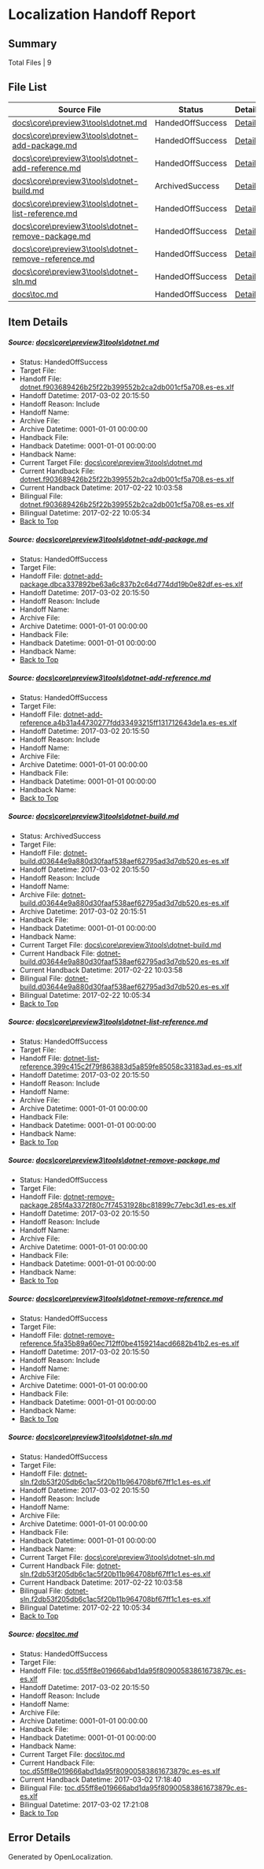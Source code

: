 # <a name='report-top'></a> Localization Handoff Report

## Summary
 Total Files | 9

## File List
 Source File | Status | Details 
 ----------- | ------ | ------- 
 [docs\core\preview3\tools\dotnet.md](https://github.com/dotnet/docs/blob/db8e3cea228e6c14fe2a546c9098910f82101925/docs/core/preview3/tools/dotnet.md) | HandedOffSuccess | [Details](#6da6b48d9de370c26f9bf75f1ccfc9c35cf02b3a81)
 [docs\core\preview3\tools\dotnet-add-package.md](https://github.com/dotnet/docs/blob/db8e3cea228e6c14fe2a546c9098910f82101925/docs/core/preview3/tools/dotnet-add-package.md) | HandedOffSuccess | [Details](#455257dc3678a610e696782e6e5fbb0425561d3a61)
 [docs\core\preview3\tools\dotnet-add-reference.md](https://github.com/dotnet/docs/blob/db8e3cea228e6c14fe2a546c9098910f82101925/docs/core/preview3/tools/dotnet-add-reference.md) | HandedOffSuccess | [Details](#cb99aeb6cbd90e8999e44eeee8d389841fe210c562)
 [docs\core\preview3\tools\dotnet-build.md](https://github.com/dotnet/docs/blob/db8e3cea228e6c14fe2a546c9098910f82101925/docs/core/preview3/tools/dotnet-build.md) | ArchivedSuccess | [Details](#fe04148957606a14b499c5e4175368ec5416b08063)
 [docs\core\preview3\tools\dotnet-list-reference.md](https://github.com/dotnet/docs/blob/db8e3cea228e6c14fe2a546c9098910f82101925/docs/core/preview3/tools/dotnet-list-reference.md) | HandedOffSuccess | [Details](#02fad5e32bdba97a8861737009a24debf45371d566)
 [docs\core\preview3\tools\dotnet-remove-package.md](https://github.com/dotnet/docs/blob/db8e3cea228e6c14fe2a546c9098910f82101925/docs/core/preview3/tools/dotnet-remove-package.md) | HandedOffSuccess | [Details](#a38f23b3f383bdeb24e3edcddbf70e3677d9821075)
 [docs\core\preview3\tools\dotnet-remove-reference.md](https://github.com/dotnet/docs/blob/db8e3cea228e6c14fe2a546c9098910f82101925/docs/core/preview3/tools/dotnet-remove-reference.md) | HandedOffSuccess | [Details](#0be40f42a5a43f8a00d24f2dab802a23b068a25376)
 [docs\core\preview3\tools\dotnet-sln.md](https://github.com/dotnet/docs/blob/db8e3cea228e6c14fe2a546c9098910f82101925/docs/core/preview3/tools/dotnet-sln.md) | HandedOffSuccess | [Details](#afba61f34e7f487691669853dc5392c2e565d4fc79)
 [docs\toc.md](https://github.com/dotnet/docs/blob/db8e3cea228e6c14fe2a546c9098910f82101925/docs/toc.md) | HandedOffSuccess | [Details](#030d42a41c556c3ffced40de4e0378abb71e3eac3479)

## Item Details
##### <a name='6da6b48d9de370c26f9bf75f1ccfc9c35cf02b3a81'></a> Source: [docs\core\preview3\tools\dotnet.md](https://github.com/dotnet/docs/blob/db8e3cea228e6c14fe2a546c9098910f82101925/docs/core/preview3/tools/dotnet.md)
* Status: HandedOffSuccess
* Target File: 
* Handoff File: [dotnet.f903689426b25f22b399552b2ca2db001cf5a708.es-es.xlf](https://github.com/dotnet/docs.handoff/blob/a3a48ad0adaea13a65579b6af47410dc3889cb81/ol-handoff/dotnet/docs.es-es/master/dotnet-core/dotnet.f903689426b25f22b399552b2ca2db001cf5a708.es-es.xlf)
* Handoff Datetime: 2017-03-02 20:15:50
* Handoff Reason: Include
* Handoff Name: 
* Archive File: 
* Archive Datetime: 0001-01-01 00:00:00
* Handback File: 
* Handback Datetime: 0001-01-01 00:00:00
* Handback Name: 
* Current Target File: [docs\core\preview3\tools\dotnet.md](https://github.com/dotnet/docs.es-es/blob/e8e93421ec71c61baef27c2f6efbd6473939b2b5/docs/core/preview3/tools/dotnet.md)
* Current Handback File: [dotnet.f903689426b25f22b399552b2ca2db001cf5a708.es-es.xlf](https://github.com/dotnet/docs.handback/blob/cd8990f0d1e883f0ac797929b23f10d370fb9be1/ol-handback/dotnet/docs.es-es/master/dotnet-core/dotnet.f903689426b25f22b399552b2ca2db001cf5a708.es-es.xlf)
* Current Handback Datetime: 2017-02-22 10:03:58
* Bilingual File: [dotnet.f903689426b25f22b399552b2ca2db001cf5a708.es-es.xlf](https://github.com/dotnet/docs.handback/blob/cd8990f0d1e883f0ac797929b23f10d370fb9be1/ol-handback/dotnet/docs.es-es/master/dotnet-core/dotnet.f903689426b25f22b399552b2ca2db001cf5a708.es-es.xlf)
* Bilingual Datetime: 2017-02-22 10:05:34
* [Back to Top](#report-top)

##### <a name='455257dc3678a610e696782e6e5fbb0425561d3a61'></a> Source: [docs\core\preview3\tools\dotnet-add-package.md](https://github.com/dotnet/docs/blob/db8e3cea228e6c14fe2a546c9098910f82101925/docs/core/preview3/tools/dotnet-add-package.md)
* Status: HandedOffSuccess
* Target File: 
* Handoff File: [dotnet-add-package.dbca337892be63a6c837b2c64d774dd19b0e82df.es-es.xlf](https://github.com/dotnet/docs.handoff/blob/a3a48ad0adaea13a65579b6af47410dc3889cb81/ol-handoff/dotnet/docs.es-es/master/dotnet-core/dotnet-add-package.dbca337892be63a6c837b2c64d774dd19b0e82df.es-es.xlf)
* Handoff Datetime: 2017-03-02 20:15:50
* Handoff Reason: Include
* Handoff Name: 
* Archive File: 
* Archive Datetime: 0001-01-01 00:00:00
* Handback File: 
* Handback Datetime: 0001-01-01 00:00:00
* Handback Name: 
* [Back to Top](#report-top)

##### <a name='cb99aeb6cbd90e8999e44eeee8d389841fe210c562'></a> Source: [docs\core\preview3\tools\dotnet-add-reference.md](https://github.com/dotnet/docs/blob/db8e3cea228e6c14fe2a546c9098910f82101925/docs/core/preview3/tools/dotnet-add-reference.md)
* Status: HandedOffSuccess
* Target File: 
* Handoff File: [dotnet-add-reference.a4b31a44730277fdd33493215ff131712643de1a.es-es.xlf](https://github.com/dotnet/docs.handoff/blob/a3a48ad0adaea13a65579b6af47410dc3889cb81/ol-handoff/dotnet/docs.es-es/master/dotnet-core/dotnet-add-reference.a4b31a44730277fdd33493215ff131712643de1a.es-es.xlf)
* Handoff Datetime: 2017-03-02 20:15:50
* Handoff Reason: Include
* Handoff Name: 
* Archive File: 
* Archive Datetime: 0001-01-01 00:00:00
* Handback File: 
* Handback Datetime: 0001-01-01 00:00:00
* Handback Name: 
* [Back to Top](#report-top)

##### <a name='fe04148957606a14b499c5e4175368ec5416b08063'></a> Source: [docs\core\preview3\tools\dotnet-build.md](https://github.com/dotnet/docs/blob/db8e3cea228e6c14fe2a546c9098910f82101925/docs/core/preview3/tools/dotnet-build.md)
* Status: ArchivedSuccess
* Target File: 
* Handoff File: [dotnet-build.d03644e9a880d30faaf538aef62795ad3d7db520.es-es.xlf](https://github.com/dotnet/docs.handoff/blob/a3a48ad0adaea13a65579b6af47410dc3889cb81/ol-handoff/dotnet/docs.es-es/master/dotnet-core/dotnet-build.d03644e9a880d30faaf538aef62795ad3d7db520.es-es.xlf)
* Handoff Datetime: 2017-03-02 20:15:50
* Handoff Reason: Include
* Handoff Name: 
* Archive File: [dotnet-build.d03644e9a880d30faaf538aef62795ad3d7db520.es-es.xlf](https://github.com/dotnet/docs.handoff/blob/7028ecd66316ece187bf1edcc3e9277641a860e8/ol-archive/dotnet/docs.es-es/master/dotnet-core/dotnet-build.d03644e9a880d30faaf538aef62795ad3d7db520.es-es.xlf)
* Archive Datetime: 2017-03-02 20:15:51
* Handback File: 
* Handback Datetime: 0001-01-01 00:00:00
* Handback Name: 
* Current Target File: [docs\core\preview3\tools\dotnet-build.md](https://github.com/dotnet/docs.es-es/blob/e8e93421ec71c61baef27c2f6efbd6473939b2b5/docs/core/preview3/tools/dotnet-build.md)
* Current Handback File: [dotnet-build.d03644e9a880d30faaf538aef62795ad3d7db520.es-es.xlf](https://github.com/dotnet/docs.handback/blob/cd8990f0d1e883f0ac797929b23f10d370fb9be1/ol-handback/dotnet/docs.es-es/master/dotnet-core/dotnet-build.d03644e9a880d30faaf538aef62795ad3d7db520.es-es.xlf)
* Current Handback Datetime: 2017-02-22 10:03:58
* Bilingual File: [dotnet-build.d03644e9a880d30faaf538aef62795ad3d7db520.es-es.xlf](https://github.com/dotnet/docs.handback/blob/cd8990f0d1e883f0ac797929b23f10d370fb9be1/ol-handback/dotnet/docs.es-es/master/dotnet-core/dotnet-build.d03644e9a880d30faaf538aef62795ad3d7db520.es-es.xlf)
* Bilingual Datetime: 2017-02-22 10:05:34
* [Back to Top](#report-top)

##### <a name='02fad5e32bdba97a8861737009a24debf45371d566'></a> Source: [docs\core\preview3\tools\dotnet-list-reference.md](https://github.com/dotnet/docs/blob/db8e3cea228e6c14fe2a546c9098910f82101925/docs/core/preview3/tools/dotnet-list-reference.md)
* Status: HandedOffSuccess
* Target File: 
* Handoff File: [dotnet-list-reference.399c415c2f79f863883d5a859fe85058c33183ad.es-es.xlf](https://github.com/dotnet/docs.handoff/blob/a3a48ad0adaea13a65579b6af47410dc3889cb81/ol-handoff/dotnet/docs.es-es/master/dotnet-core/dotnet-list-reference.399c415c2f79f863883d5a859fe85058c33183ad.es-es.xlf)
* Handoff Datetime: 2017-03-02 20:15:50
* Handoff Reason: Include
* Handoff Name: 
* Archive File: 
* Archive Datetime: 0001-01-01 00:00:00
* Handback File: 
* Handback Datetime: 0001-01-01 00:00:00
* Handback Name: 
* [Back to Top](#report-top)

##### <a name='a38f23b3f383bdeb24e3edcddbf70e3677d9821075'></a> Source: [docs\core\preview3\tools\dotnet-remove-package.md](https://github.com/dotnet/docs/blob/db8e3cea228e6c14fe2a546c9098910f82101925/docs/core/preview3/tools/dotnet-remove-package.md)
* Status: HandedOffSuccess
* Target File: 
* Handoff File: [dotnet-remove-package.285f4a3372f80c7f74531928bc81899c77ebc3d1.es-es.xlf](https://github.com/dotnet/docs.handoff/blob/a3a48ad0adaea13a65579b6af47410dc3889cb81/ol-handoff/dotnet/docs.es-es/master/dotnet-core/dotnet-remove-package.285f4a3372f80c7f74531928bc81899c77ebc3d1.es-es.xlf)
* Handoff Datetime: 2017-03-02 20:15:50
* Handoff Reason: Include
* Handoff Name: 
* Archive File: 
* Archive Datetime: 0001-01-01 00:00:00
* Handback File: 
* Handback Datetime: 0001-01-01 00:00:00
* Handback Name: 
* [Back to Top](#report-top)

##### <a name='0be40f42a5a43f8a00d24f2dab802a23b068a25376'></a> Source: [docs\core\preview3\tools\dotnet-remove-reference.md](https://github.com/dotnet/docs/blob/db8e3cea228e6c14fe2a546c9098910f82101925/docs/core/preview3/tools/dotnet-remove-reference.md)
* Status: HandedOffSuccess
* Target File: 
* Handoff File: [dotnet-remove-reference.5fa35b89a60ec712ff0be4159214acd6682b41b2.es-es.xlf](https://github.com/dotnet/docs.handoff/blob/a3a48ad0adaea13a65579b6af47410dc3889cb81/ol-handoff/dotnet/docs.es-es/master/dotnet-core/dotnet-remove-reference.5fa35b89a60ec712ff0be4159214acd6682b41b2.es-es.xlf)
* Handoff Datetime: 2017-03-02 20:15:50
* Handoff Reason: Include
* Handoff Name: 
* Archive File: 
* Archive Datetime: 0001-01-01 00:00:00
* Handback File: 
* Handback Datetime: 0001-01-01 00:00:00
* Handback Name: 
* [Back to Top](#report-top)

##### <a name='afba61f34e7f487691669853dc5392c2e565d4fc79'></a> Source: [docs\core\preview3\tools\dotnet-sln.md](https://github.com/dotnet/docs/blob/db8e3cea228e6c14fe2a546c9098910f82101925/docs/core/preview3/tools/dotnet-sln.md)
* Status: HandedOffSuccess
* Target File: 
* Handoff File: [dotnet-sln.f2db53f205db6c1ac5f20b11b964708bf67ff1c1.es-es.xlf](https://github.com/dotnet/docs.handoff/blob/a3a48ad0adaea13a65579b6af47410dc3889cb81/ol-handoff/dotnet/docs.es-es/master/dotnet-core/dotnet-sln.f2db53f205db6c1ac5f20b11b964708bf67ff1c1.es-es.xlf)
* Handoff Datetime: 2017-03-02 20:15:50
* Handoff Reason: Include
* Handoff Name: 
* Archive File: 
* Archive Datetime: 0001-01-01 00:00:00
* Handback File: 
* Handback Datetime: 0001-01-01 00:00:00
* Handback Name: 
* Current Target File: [docs\core\preview3\tools\dotnet-sln.md](https://github.com/dotnet/docs.es-es/blob/e8e93421ec71c61baef27c2f6efbd6473939b2b5/docs/core/preview3/tools/dotnet-sln.md)
* Current Handback File: [dotnet-sln.f2db53f205db6c1ac5f20b11b964708bf67ff1c1.es-es.xlf](https://github.com/dotnet/docs.handback/blob/cd8990f0d1e883f0ac797929b23f10d370fb9be1/ol-handback/dotnet/docs.es-es/master/dotnet-core/dotnet-sln.f2db53f205db6c1ac5f20b11b964708bf67ff1c1.es-es.xlf)
* Current Handback Datetime: 2017-02-22 10:03:58
* Bilingual File: [dotnet-sln.f2db53f205db6c1ac5f20b11b964708bf67ff1c1.es-es.xlf](https://github.com/dotnet/docs.handback/blob/cd8990f0d1e883f0ac797929b23f10d370fb9be1/ol-handback/dotnet/docs.es-es/master/dotnet-core/dotnet-sln.f2db53f205db6c1ac5f20b11b964708bf67ff1c1.es-es.xlf)
* Bilingual Datetime: 2017-02-22 10:05:34
* [Back to Top](#report-top)

##### <a name='030d42a41c556c3ffced40de4e0378abb71e3eac3479'></a> Source: [docs\toc.md](https://github.com/dotnet/docs/blob/db8e3cea228e6c14fe2a546c9098910f82101925/docs/toc.md)
* Status: HandedOffSuccess
* Target File: 
* Handoff File: [toc.d55ff8e019666abd1da95f80900583861673879c.es-es.xlf](https://github.com/dotnet/docs.handoff/blob/a3a48ad0adaea13a65579b6af47410dc3889cb81/ol-handoff/dotnet/docs.es-es/master/dotnet-core/toc.d55ff8e019666abd1da95f80900583861673879c.es-es.xlf)
* Handoff Datetime: 2017-03-02 20:15:50
* Handoff Reason: Include
* Handoff Name: 
* Archive File: 
* Archive Datetime: 0001-01-01 00:00:00
* Handback File: 
* Handback Datetime: 0001-01-01 00:00:00
* Handback Name: 
* Current Target File: [docs\toc.md](https://github.com/dotnet/docs.es-es/blob/bb303ed2c09f2266ca883f3291ba080223fd2278/docs/toc.md)
* Current Handback File: [toc.d55ff8e019666abd1da95f80900583861673879c.es-es.xlf](https://github.com/dotnet/docs.handback/blob/1dd52851001e5f75ee9d911e2020a93c82a12d93/ol-handback/dotnet/docs.es-es/master/dotnet-core/toc.d55ff8e019666abd1da95f80900583861673879c.es-es.xlf)
* Current Handback Datetime: 2017-03-02 17:18:40
* Bilingual File: [toc.d55ff8e019666abd1da95f80900583861673879c.es-es.xlf](https://github.com/dotnet/docs.handback/blob/1dd52851001e5f75ee9d911e2020a93c82a12d93/ol-handback/dotnet/docs.es-es/master/dotnet-core/toc.d55ff8e019666abd1da95f80900583861673879c.es-es.xlf)
* Bilingual Datetime: 2017-03-02 17:21:08
* [Back to Top](#report-top)


## Error Details

Generated by OpenLocalization.
